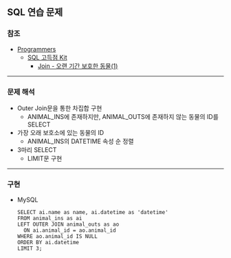 ## SQL 연습 문제

### 참조

- [Programmers](https://programmers.co.kr/)
  - [SQL 고득점 Kit](https://programmers.co.kr/learn/challenges)
    - [Join - 오랜 기간 보호한 동물(1)](https://programmers.co.kr/learn/courses/30/lessons/59044)

---

### 문제 해석

- Outer Join문을 통한 차집합 구현
  - ANIMAL_INS에 존재하지만, ANIMAL_OUTS에 존재하지 않는 동물의 ID를 SELECT
- 가장 오래 보호소에 있는 동물의 ID
  - ANIMAL_INS의 DATETIME 속성 순 정렬
- 3마리 SELECT
  - LIMIT문 구현

---

### 구현

- MySQL

  ```mysql
  SELECT ai.name as name, ai.datetime as 'datetime'
  FROM animal_ins as ai
  LEFT OUTER JOIN animal_outs as ao
  	ON ai.animal_id = ao.animal_id
  WHERE ao.animal_id IS NULL
  ORDER BY ai.datetime
  LIMIT 3;
  ```